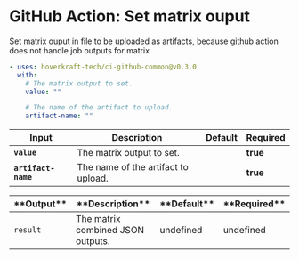 <!-- start title -->

# GitHub Action: Set matrix ouput

<!-- end title -->
<!-- start description -->

Set matrix ouput in file to be uploaded as artifacts, because github action does not handle job outputs for matrix

<!-- end description -->
<!-- start contents -->
<!-- end contents -->
<!-- start usage -->

```yaml
- uses: hoverkraft-tech/ci-github-common@v0.3.0
  with:
    # The matrix output to set.
    value: ""

    # The name of the artifact to upload.
    artifact-name: ""
```

<!-- end usage -->
<!-- start inputs -->

| **Input**                      | **Description**                     | **Default** | **Required** |
| ------------------------------ | ----------------------------------- | ----------- | ------------ |
| **<code>value</code>**         | The matrix output to set.           |             | **true**     |
| **<code>artifact-name</code>** | The name of the artifact to upload. |             | **true**     |

<!-- end inputs -->
<!-- start outputs -->

| \***\*Output\*\***  | \***\*Description\*\***           | \***\*Default\*\*** | \***\*Required\*\*** |
| ------------------- | --------------------------------- | ------------------- | -------------------- |
| <code>result</code> | The matrix combined JSON outputs. | undefined           | undefined            |

<!-- end outputs -->
<!-- start [.github/ghadocs/examples/] -->
<!-- end [.github/ghadocs/examples/] -->
